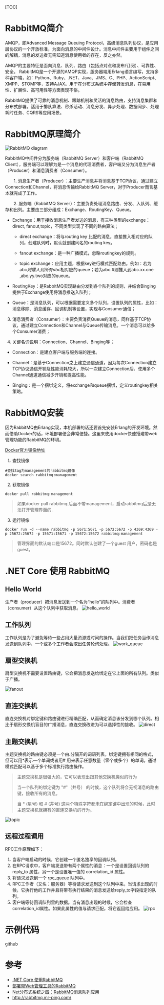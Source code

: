 [TOC]
# RabbitMQ简介
AMQP，即Advanced Message Queuing Protocol，高级消息队列协议，是应用层协议的一个开放标准，为面向消息的中间件设计。消息中间件主要用于组件之间的解耦，消息的发送者无需知道消息使用者的存在，反之亦然。

AMQP的主要特征是面向消息、队列、路由（包括点对点和发布/订阅）、可靠性、安全。
RabbitMQ是一个开源的AMQP实现，服务器端用Erlang语言编写，支持多种客户端，如：Python、Ruby、.NET、Java、JMS、C、PHP、ActionScript、XMPP、STOMP等，支持AJAX。用于在分布式系统中存储转发消息，在易用性、扩展性、高可用性等方面表现不俗。

RabbitMQ提供了可靠的消息机制、跟踪机制和灵活的消息路由，支持消息集群和分布式部署。适用于排队算法、秒杀活动、消息分发、异步处理、数据同步、处理耗时任务、CQRS等应用场景。

# RabbitMQ原理简介
![RabbitMQ diagram](https://images2015.cnblogs.com/blog/42248/201604/42248-20160417100716723-1488755019.png)

RabbitMQ中间件分为服务端（RabbitMQ Server）和客户端（RabbitMQ Client），服务端可以理解为是一个消息的代理消费者，客户端又分为消息生产者（Producer）和消息消费者（Consumer）。

　　1. 消息生产者（Producer）：主要生产消息并将消息基于TCP协议，通过建立Connection和Channel，将消息传输给RabbitMQ Server，对于Producer而言基本就完成了工作。

　　2. 服务端（RabbitMQ Server）：主要负责处理消息路由、分发、入队列、缓存和出列。主要由三部分组成：Exchange、RoutingKey、Queue。

- Exchange：用于接收消息生产者发送的消息，有三种类型的exchange：direct, fanout,topic，不同类型实现了不同的路由算法；

    - direct exchange：将与routing key 比配的消息，直接推入相对应的队列，创建队列时，默认就创建同名的routing key。

    - fanout exchange：是一种广播模式，忽略routingkey的规则。

    - topic exchange：应用主题，根据key进行模式匹配路由，例如：若为abc*则推入到所有abc*相对应的queue；若为abc.#则推入到abc.xx.one ,abc.yy.two对应的queue。

- RoutingKey：是RabbitMQ实现路由分发到各个队列的规则，并结合Binging提供于Exchange使用将消息推送入队列；
- Queue：是消息队列，可以根据需要定义多个队列，设置队列的属性，比如：消息移除、消息缓存、回调机制等设置，实现与Consumer通信；

3. 消息消费者（Consumer）：主要负责消费Queue的消息，同样基于TCP协议，通过建立Connection和Channel与Queue传输消息，一个消息可以给多个Consumer消费；

4. 关键名词说明：Connection、Channel、Binging等；

- Connection：是建立客户端与服务端的连接。

- Channel：是基于Connection之上建立通信通道，因为每次Connection建立TCP协议通信开销及性能消耗较大，所以一次建立Connection后，使用多个Channel通道通信减少开销和提高性能。

- Binging：是一个捆绑定义，将exchange和queue捆绑，定义routingkey相关策略。

# RabbitMQ安装
因为RabbitMQ由Erlang实现，本机部署的话还要首先安装Erlang的开发环境。然而借助Docker的话，环境部署便会非常便捷。这里来使用docker快速搭建带web管理功能的RabbitMQ的环境。

[Docker官方镜像地址](https://hub.docker.com/r/library/rabbitmq/)
1. 查找镜像

```
#查找tag为management的rabbitmq镜像
docker search rabbitmq:management
```

2. 获取镜像

```
docker pull rabbitmq:management
```
> 如果docker pull rabbitmq 后面不带management，启动rabbitmq后是无法打开管理界面的.

3. 运行镜像

```
docker run -d --name rabbitmq -p 5671:5671 -p 5672:5672 -p 4369:4369 -p 25672:25672 -p 15671:15671 -p 15672:15672 rabbitmq:management
```
> 管理界面的默认端口是15672。同时默认创建了一个guest 用户，密码也是guest。

# .NET Core 使用 RabbitMQ
## Hello World
生产者（producer）把消息发送到一个名为“hello”的队列中。消费者（consumer）从这个队列中获取消息。
![hello_world](http://www.rabbitmq.com/img/tutorials/python-one.png)

## 工作队列
工作队列是为了避免等待一些占用大量资源或时间的操作。当我们把任务当作消息发送到队列中，一个或多个工作者会取出任务轮询处理。
![work_queue](http://www.rabbitmq.com/img/tutorials/python-two.png)

## 扇型交换机
扇型交换机不需要设置路由键，它会把消息发送给绑定在它上面的所有队列。类似于广播。

![fanout](http://www.rabbitmq.com/img/tutorials/python-three-overall.png)

## 直连交换机
直连交换机对绑定键和路由键进行精确匹配，从而确定消息该分发到哪个队列。相比于扇形交换机盲目的广播消息，直连交换改进为可以选择性的接收。
![direct](http://www.rabbitmq.com/img/tutorials/python-four.png)

## 主题交换机
主题交换机的路由键必须是一个由.分隔开的词语列表。绑定键拥有相同的格式，但可以用*表示一个单词或者用# 用来表示任意数量（零个或多个）的单词。通过模式匹配可以基于多个标准执行路由操作。
> 主题交换机是很强大的，它可以表现出跟其他交换机类似的行为
> 
> 当一个队列的绑定键为 "#"（井号） 
> 的时候，这个队列将会无视消息的路由键，接收所有的消息。
> 
> 当 * (星号) 和 # (井号) 这两个特殊字符都未在绑定键中出现的时候，此时主题交换机就拥有的直连交换机的行为。

![topic](http://www.rabbitmq.com/img/tutorials/python-five.png)

## 远程过程调用
RPC工作原理如下：
1. 当客户端启动的时候，它创建一个匿名独享的回调队列。
2. 在RPC请求中，客户端发送带有两个属性的消息：一个是设置回调队列的 reply_to 属性，另一个是设置唯一值的 correlation_id 属性。
3. 将请求发送到一个 rpc_queue 队列中。
4. RPC工作者（又名：服务器）等待请求发送到这个队列中来。当请求出现的时候，它执行他的工作并且将带有执行结果的消息发送给reply_to字段指定的队列。
5. 客户端等待回调队列里的数据。当有消息出现的时候，它会检查correlation_id属性。如果此属性的值与请求匹配，将它返回给应用。
![rpc](http://www.rabbitmq.com/img/tutorials/python-six.png)

# 示例代码
[github](https://github.com/zdz72113/RabbitMQ.NetCore.Demos)

# 参考
- [.NET Core 使用RabbitMQ](https://www.cnblogs.com/stulzq/p/7551819.html)
- [部署带Web管理工具的RabbitMQ](https://blog.csdn.net/mungo/article/details/78663432)
- [Net分布式系统之四：RabbitMQ消息队列应用](http://www.cnblogs.com/Andon_liu/p/5401961.html)
- http://rabbitmq.mr-ping.com/
